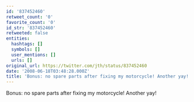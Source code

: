 ```yaml
---
id: '837452460'
retweet_count: '0'
favorite_count: '0'
id_str: '837452460'
retweeted: false
entities:
  hashtags: []
  symbols: []
  user_mentions: []
  urls: []
original_url: https://twitter.com/jth/status/837452460
date: '2008-06-18T03:48:28.000Z'
title: 'Bonus: no spare parts after fixing my motorcycle! Another yay!'
---
```


Bonus: no spare parts after fixing my motorcycle! Another yay!